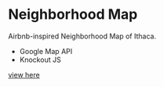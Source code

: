 # Neighborhood Map #

Airbnb-inspired Neighborhood Map of Ithaca.

* Google Map API
* Knockout JS

[view here](https://summerohoh.github.io/map-project/index.html)
